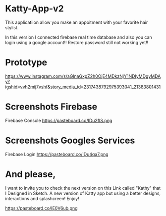 # Katty-App-v2

This applicatiion allow you make an appoitment with your favorite hair stylist.

In this version I connected firebase real time database and also you can login using a google account!!
Restore password still not working yet!!

# Prototype

https://www.instagram.com/s/aGlnaGxpZ2h0OjE4MDkzNjY1NDIyMDgyMDAy?igshid=vvh2mij7vshf&story_media_id=2317438792975393041_21383801431

# Screenshots Firebase

Firebase Console
https://pasteboard.co/IDu2fIS.png

# Screenshots Googles Services

Firebase Login
https://pasteboard.co/IDu4qa7.png

# And please,

I want to invite you to check the next version on this Link called "Kathy" that I Designed in Sketch.
A new version of  Katty app but using a better designs, interactions and splashcreen! Enjoy!

https://pasteboard.co/IE0V6ub.png
